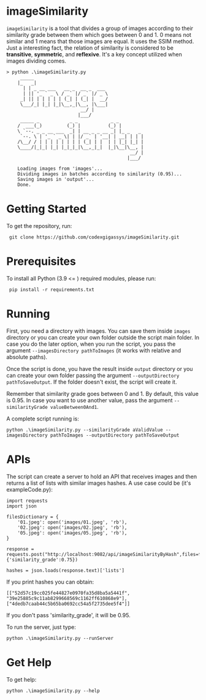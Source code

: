 # imageSimilarity
`imageSimilarity` is a tool that divides a group of images according to their similarity grade between them which goes between 0 and 1. 0 means not similar and 1 means that those images are equal. It uses the SSIM method. Just a interesting fact, the relation of similarity is considered to be **transitive**, **symmetric**, and **reflexive**. It's a key concept utilized when images dividing comes.

    > python .\imageSimilarity.py
         _____
        |_   _|
          | | _ __ ___   __ _  __ _  ___
          | || '_ ` _ \ / _` |/ _` |/ _ \
         _| || | | | | | (_| | (_| |  __/
         \___/_| |_| |_|\__,_|\__, |\___|
                               __/ |
                              |___/
         _____ _           _ _            _ _
        /  ___(_)         (_) |          (_) |
        \ `--. _ _ __ ___  _| | __ _ _ __ _| |_ _   _
         `--. \ | '_ ` _ \| | |/ _` | '__| | __| | | |
        /\__/ / | | | | | | | | (_| | |  | | |_| |_| |
        \____/|_|_| |_| |_|_|_|\__,_|_|  |_|\__|\__, |
                                                 __/ |
                                                |___/
        
        Loading images from 'images'...
        Dividing images in batches according to similarity (0.95)...
        Saving images in 'output'...
        Done.
# Getting Started
To get the repository, run:

     git clone https://github.com/codexgigassys/imageSimilarity.git

# Prerequisites
To install all Python (3.9 <= ) required modules, please run:

     pip install -r requirements.txt
   
# Running
First, you need a directory with images. You can save them inside `images `directory or you can create your own folder outside the script main folder. In case you do the later option, when you run the script, you pass the argument `--imagesDirectory pathToImages` (it works with relative and absolute paths).

Once the script is done, you have the result inside `output` directory or you can create your own folder passing the argument `--outputDirectory pathToSaveOutput`. If the folder doesn't exist, the script will create it.

Remember that similarity grade goes between 0 and 1. By default, this value is 0.95. In case you want to use another value, pass the argument `--similarityGrade valueBetween0And1`.

A complete script running is:

    python .\imageSimilarity.py --similarityGrade aValidValue --imagesDirectory pathToImages --outputDirectory pathToSaveOutput 

# APIs
The script can create a server to hold an API that receives images and then returns a list of lists with similar images hashes. A use case could be (it's exampleCode.py):

    import requests
    import json

    filesDictionary = {
        '01.jpeg': open('images/01.jpeg', 'rb'),
        '02.jpeg': open('images/02.jpeg', 'rb'),
        '05.jpeg': open('images/05.jpeg', 'rb'),
    }

    response = requests.post("http://localhost:9082/api/imageSimilarityByHash",files=filesDictionary,params={'similarity_grade':0.75})

    hashes = json.loads(response.text)['lists']

If you print hashes you can obtain:

    [["52d57c19cc025fe44827e0970fa35d8ba5a5441f", "39e25885c9c11ab8299668569c1162ff610868e9"], ["4dedb7caab44c5b65ba0692cc54a5f2735dee5f4"]]

If you don't pass 'similarity_grade', it will be 0.95.

To run the server, just type:

    python .\imageSimilarity.py --runServer

# Get Help
To get help:

    python .\imageSimilarity.py --help
